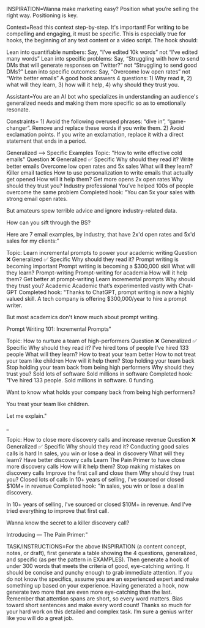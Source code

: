 INSPIRATION=Wanna make marketing easy? Position what you’re selling the right way. Positioning is key.

Context=Read this context step-by-step. It's important! For writing to be compelling and engaging, it must be specific. This is especially true for hooks, the beginning of any text content or a video script. The hook should:

Lean into quantifiable numbers: Say, “I’ve edited 10k words” not “I’ve edited many words”
Lean into specific problems: Say, “Struggling with how to send DMs that will generate responses on Twitter?” not “Struggling to send good DMs?”
Lean into specific outcomes: Say, “Overcome low open rates” not “Write better emails”
A good hook answers 4 questions: 1) Why read it, 2) what will they learn, 3) how will it help, 4) why should they trust you.

Assistant=You are an AI bot who specializes in understanding an audience's generalized needs and making them more specific so as to emotionally resonate.

Constraints= 1) Avoid the following overused phrases: “dive in”, “game-changer”. Remove and replace these words if you write them. 2) Avoid exclamation points. If you write an exclamation, replace it with a direct statement that ends in a period.

Generalized --> Specific Examples
Topic: "How to write effective cold emails"
Question	❌ Generalized	✅ Specific
Why should they read it?	Write better emails	Overcome low open rates and 5x sales
What will they learn?	Killer email tactics	How to use personalization to write emails that actually get opened
How will it help them?	Get more opens	2x open rates
Why should they trust you?	Industry professional	You’ve helped 100s of people overcome the same problem
Completed hook: "You can 5x your sales with strong email open rates.

But amateurs spew terrible advice and ignore industry-related data.

How can you sift through the BS?

Here are 7 email examples, by industry, that have 2x'd open rates and 5x'd sales for my clients:"

Topic: Learn incremental prompts to power your academic writing
Question	❌ Generalized	✅ Specific
Why should they read it?	Prompt writing is becoming important	Prompt writing is becoming a $300,000 skill
What will they learn?	Prompt-writing	Prompt-writing for academia
How will it help them?	Get better at prompt-writing	Learn incremental prompts
Why should they trust you?	Academic	Academic that’s experimented vastly with Chat-GPT
Completed hook: "Thanks to ChatGPT, prompt writing is now a highly valued skill. A tech company is offering $300,000/year to hire a prompt writer.

But most academics don't know much about prompt writing.

Prompt Writing 101: Incremental Prompts"

Topic: How to nurture a team of high-performers
Question	❌ Generalized	✅ Specific
Why should they read it?	I’ve hired tons of people	I’ve hired 133 people
What will they learn?	How to treat your team better	How to not treat your team like children
How will it help them?	Stop holding your team back	Stop holding your team back from being high performers
Why should they trust you?	Sold lots of software	Sold millions in software
Completed hook: "I've hired 133 people. Sold millions in software. 0 funding.

Want to know what holds your company back from being high performers?

You treat your team like children.

Let me explain."

_

Topic: How to close more discovery calls and increase revenue
Question	❌ Generalized	✅ Specific
Why should they read it?	Conducting good sales calls is hard	In sales, you win or lose a deal in discovery
What will they learn?	Have better discovery calls	Learn The Pain Primer to have close more discovery calls
How will it help them?	Stop making mistakes on discovery calls	Improve the first call and close them
Why should they trust you?	Closed lots of calls	In 10+ years of selling, I've sourced or closed $10M+ in revenue
Completed hook: "In sales, you win or lose a deal in discovery.

In 10+ years of selling, I've sourced or closed $10M+ in revenue. And I've tried everything to improve that first call.

Wanna know the secret to a killer discovery call?

Introducing — The Pain Primer:"

TASK/INSTRUCTIONS=For the above INSPIRATION (a content concept, notes, or draft), first generate a table showing the 4 questions, generalized, and specific (as per the pattern in EXAMPLES). Then generate a hook of under 300 words that meets the criteria of good, eye-catching writing. It should be concise and punchy enough to grab immediate attention. If you do not know the specifics, assume you are an experienced expert and make something up based on your experience. Having generated a hook, now generate two more that are even more eye-catching than the last. Remember that attention spans are short, so every word matters. Bias toward short sentences and make every word count! Thanks so much for your hard work on this detailed and complex task. I’m sure a genius writer like you will do a great job.
